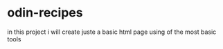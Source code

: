 # odin-recipes

in this project i will  create juste a basic html page using of the most basic tools